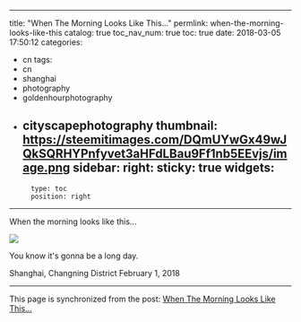 
---
title: "When The Morning Looks Like This..."
permlink: when-the-morning-looks-like-this
catalog: true
toc_nav_num: true
toc: true
date: 2018-03-05 17:50:12
categories:
- cn
tags:
- cn
- shanghai
- photography
- goldenhourphotography
- cityscapephotography
thumbnail: https://steemitimages.com/DQmUYwGx49wJQkSQRHYPnfyvet3aHFdLBau9Ff1nb5EEvjs/image.png
sidebar:
    right:
        sticky: true
widgets:
    -
        type: toc
        position: right
---


When the morning looks like this...

![](https://steemitimages.com/DQmUYwGx49wJQkSQRHYPnfyvet3aHFdLBau9Ff1nb5EEvjs/image.png)

You know it's gonna be a long day.

Shanghai, Changning District
February 1, 2018

- - -

This page is synchronized from the post: [When The Morning Looks Like This...](https://steemit.com/@shanghaipreneur/when-the-morning-looks-like-this)
